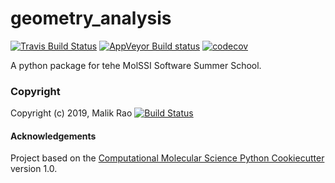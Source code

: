 geometry_analysis
==============================
[//]: # (Badges)
[![Travis Build Status](https://travis-ci.org/REPLACE_WITH_OWNER_ACCOUNT/geometry_analysis.png)](https://travis-ci.org/REPLACE_WITH_OWNER_ACCOUNT/geometry_analysis)
[![AppVeyor Build status](https://ci.appveyor.com/api/projects/status/REPLACE_WITH_APPVEYOR_LINK/branch/master?svg=true)](https://ci.appveyor.com/project/REPLACE_WITH_OWNER_ACCOUNT/geometry_analysis/branch/master)
[![codecov](https://codecov.io/gh/REPLACE_WITH_OWNER_ACCOUNT/geometry_analysis/branch/master/graph/badge.svg)](https://codecov.io/gh/REPLACE_WITH_OWNER_ACCOUNT/geometry_analysis/branch/master)

A python package for tehe MolSSI Software Summer School.

### Copyright

Copyright (c) 2019, Malik Rao
[![Build Status](https://travis-ci.org/raoamalik/Geometry_analysis_for_pytest.svg?branch=master)](https://travis-ci.org/raoamalik/Geometry_analysis_for_pytest)

#### Acknowledgements
 
Project based on the 
[Computational Molecular Science Python Cookiecutter](https://github.com/molssi/cookiecutter-cms) version 1.0.
